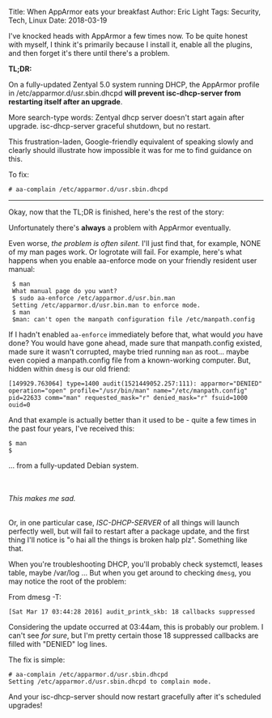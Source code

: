 Title: When AppArmor eats your breakfast
Author: Eric Light
Tags: Security, Tech, Linux
Date: 2018-03-19

I've knocked heads with AppArmor a few times now.  To be quite honest with myself, I think it's primarily because I install it, enable all the plugins, and then forget it's there until there's a problem.

**TL;DR:**

On a fully-updated Zentyal 5.0 system running DHCP, the AppArmor profile in /etc/apparmor.d/usr.sbin.dhcpd **will prevent isc-dhcp-server from restarting itself after an upgrade**.

More search-type words:  Zentyal dhcp server doesn't start again after upgrade.  isc-dhcp-server graceful shutdown, but no restart.

This frustration-laden, Google-friendly equivalent of speaking slowly and clearly should illustrate how impossible it was for me to find guidance on this.

To fix:
```
# aa-complain /etc/apparmor.d/usr.sbin.dhcpd 
```

---

Okay, now that the TL;DR is finished, here's the rest of the story:

Unfortunately there's **always** a problem with AppArmor eventually.

Even worse, _the problem is often silent_.  I'll just find that, for example, NONE of my man pages work.  Or logrotate will fail.  For example, here's what happens when you enable aa-enforce mode on your friendly resident user manual:

```
 $ man
 What manual page do you want?
 $ sudo aa-enforce /etc/apparmor.d/usr.bin.man
 Setting /etc/apparmor.d/usr.bin.man to enforce mode.
 $ man
 $man: can't open the manpath configuration file /etc/manpath.config
```

If I hadn't enabled `aa-enforce` immediately before that, what would *you* have done?  You would have gone ahead, made sure that manpath.config existed, made sure it wasn't corrupted, maybe tried running `man` as root... maybe even copied a manpath.config file from a known-working computer.  But, hidden within `dmesg` is our old friend:

`[149929.763064] type=1400 audit(1521449052.257:111): apparmor="DENIED" operation="open" profile="/usr/bin/man" name="/etc/manpath.config" pid=22633 comm="man" requested_mask="r" denied_mask="r" fsuid=1000 ouid=0`

And that example is actually better than it used to be - quite a few times in the past four years, I've received this:

    $ man
    $

... from a fully-updated Debian system.

<br/><br/>
_This makes me sad._
<br/><br/>

Or, in one particular case, _ISC-DHCP-SERVER_ of all things will launch perfectly well, but will fail to restart after a package update, and the first thing I'll notice is "o hai all the things is broken halp plz".  Something like that.

When you're troubleshooting DHCP, you'll probably check systemctl, leases table, maybe /var/log ... But when you get around to checking `dmesg`, you may notice the root of the problem:

From dmesg -T:

```
[Sat Mar 17 03:44:28 2016] audit_printk_skb: 18 callbacks suppressed
```

Considering the update occurred at 03:44am, this is probably our problem.  I can't see *for sure*, but I'm pretty certain those 18 suppressed callbacks are filled with "DENIED" log lines.

The fix is simple:

```
# aa-complain /etc/apparmor.d/usr.sbin.dhcpd 
Setting /etc/apparmor.d/usr.sbin.dhcpd to complain mode.
```

And your isc-dhcp-server should now restart gracefully after it's scheduled upgrades!

